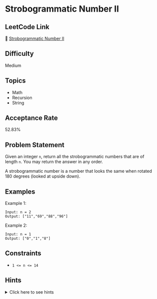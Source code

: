 # Strobogrammatic Number II

## LeetCode Link
🔗 [Strobogrammatic Number II](https://leetcode.com/problems/strobogrammatic-number-ii)

## Difficulty
Medium

## Topics
- Math
- Recursion
- String

## Acceptance Rate
52.83%

## Problem Statement
Given an integer `n`, return all the strobogrammatic numbers that are of length `n`. You may return the answer in any order.

A strobogrammatic number is a number that looks the same when rotated 180 degrees (looked at upside down).

## Examples
Example 1:
```
Input: n = 2
Output: ["11","69","88","96"]
```

Example 2:
```
Input: n = 1
Output: ["0","1","8"]
```

## Constraints
- `1 <= n <= 14`

## Hints
<details>
<summary>Click here to see hints</summary>

1. Try to use recursion to solve this problem.
2. For each position, we can only use certain digits (0, 1, 6, 8, 9).
3. Some digits can only be used in pairs (6,9).
4. The middle digit (if n is odd) can only be 0, 1, or 8.
5. Leading zeros are not allowed except for n=1.

</details>
